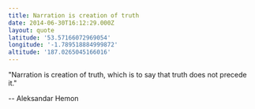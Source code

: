 ```yaml
---
title: Narration is creation of truth
date: 2014-06-30T16:12:29.000Z
layout: quote
latitude: '53.57166072969054'
longitude: '-1.789518884999872'
altitude: '187.0265045166016'
---
```

"Narration is creation of truth, which is to say that truth does not precede it."

-- Aleksandar Hemon

